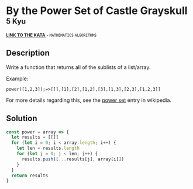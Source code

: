 <h1>By the Power Set of Castle Grayskull <sup><sup>5 Kyu</sup></sup></h1>

<sup>
  <a href="https://www.codewars.com/kata/53d3173cf4eb7605c10001a8">
    <strong>LINK TO THE KATA</strong>
  </a> - <code>MATHEMATICS</code> <code>ALGORITHMS</code>
</sup>

## Description

Write a function that returns all of the sublists of a list/array.

Example:

```
power([1,2,3]);=>[[],[1],[2],[1,2],[3],[1,3],[2,3],[1,2,3]]
```

For more details regarding this, see the [power set](https://en.wikipedia.org/wiki/Power_set) entry in wikipedia.

## Solution

```javascript
const power = array => {
  let results = [[]]
  for (let i = 0; i < array.length; i++) {
    let len = results.length
    for (let j = 0; j < len; j++) {
      results.push([...results[j], array[i]])
    }
  }
  return results
}
```
